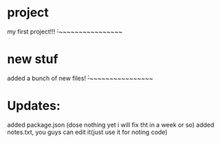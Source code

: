 # project
my first project!!!
~~`~~~~~~~~~~~~~~~~~~
# new stuf
added a bunch of new files!
~~`~~~~~~~~~~~~~~~~~~
# Updates:
added package.json (dose nothing yet i will fix tht in a week or so)
added notes.txt, you guys can edit it(just use it for noting code)
